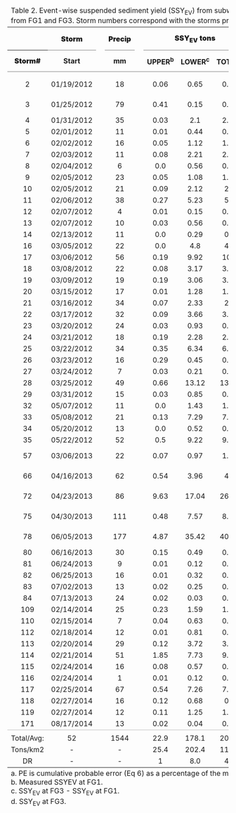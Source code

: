 <table class='gmisc_table' style='border-collapse: collapse;' >
<thead>
<tr><td colspan='16' style='text-align: left;'>
Table 2. Event-wise suspended sediment yield (SSY<sub>EV</sub>) from subwatersheds in Faga'alu for events with simultaneous data from FG1 and FG3. Storm numbers correspond with the storms presented in Table A3.1.</td></tr>
<tr>
<th style='border-top: 2px solid grey;'></th>
<th colspan='1' style='font-weight: 900; border-bottom: 1px solid grey; border-top: 2px solid grey; text-align: center;'>Storm</th><th style='border-top: 2px solid grey;; border-bottom: hidden;'>&nbsp;</th>
<th colspan='1' style='font-weight: 900; border-bottom: 1px solid grey; border-top: 2px solid grey; text-align: center;'>Precip</th><th style='border-top: 2px solid grey;; border-bottom: hidden;'>&nbsp;</th>
<th colspan='3' style='font-weight: 900; border-bottom: 1px solid grey; border-top: 2px solid grey; text-align: center;'>SSY<sub>EV</sub> tons</th><th style='border-top: 2px solid grey;; border-bottom: hidden;'>&nbsp;</th>
<th colspan='2' style='font-weight: 900; border-bottom: 1px solid grey; border-top: 2px solid grey; text-align: center;'>% of SSY<sub>EV</sub>TOTAL</th><th style='border-top: 2px solid grey;; border-bottom: hidden;'>&nbsp;</th>
<th colspan='2' style='font-weight: 900; border-bottom: 1px solid grey; border-top: 2px solid grey; text-align: center;'>PE<sup>a</sup></th><th style='border-top: 2px solid grey;; border-bottom: hidden;'>&nbsp;</th>
<th colspan='1' style='font-weight: 900; border-bottom: 1px solid grey; border-top: 2px solid grey; text-align: center;'>SSC</th>
</tr>
<tr>
<th style='font-weight: 900; border-bottom: 1px solid grey; text-align: center;'>Storm#</th>
<th style='border-bottom: 1px solid grey; text-align: center;'>Start</th>
<th style='border-bottom: 1px solid grey;' colspan='1'>&nbsp;</th>
<th style='border-bottom: 1px solid grey; text-align: center;'>mm</th>
<th style='border-bottom: 1px solid grey;' colspan='1'>&nbsp;</th>
<th style='border-bottom: 1px solid grey; text-align: center;'>UPPER<sup>b</sup.</th>
<th style='border-bottom: 1px solid grey; text-align: center;'>LOWER<sup>c</sup.</th>
<th style='border-bottom: 1px solid grey; text-align: center;'>TOTAL<sup>d</sup></th>
<th style='border-bottom: 1px solid grey;' colspan='1'>&nbsp;</th>
<th style='border-bottom: 1px solid grey; text-align: center;'>UPPER</th>
<th style='border-bottom: 1px solid grey; text-align: center;'>LOWER</th>
<th style='border-bottom: 1px solid grey;' colspan='1'>&nbsp;</th>
<th style='border-bottom: 1px solid grey; text-align: center;'>UPPER</th>
<th style='border-bottom: 1px solid grey; text-align: center;'>TOTAL</th>
<th style='border-bottom: 1px solid grey;' colspan='1'>&nbsp;</th>
<th style='border-bottom: 1px solid grey; text-align: center;'>Data Source</th>
</tr>
</thead>
<tbody>
<tr><td colspan='16' style='font-weight: 900; text-align: left;'></td></tr>
<tr>
<td style='text-align: center;'>2</td>
<td style='text-align: center;'>01/19/2012</td>
<td style='' colspan='1'>&nbsp;</td>
<td style='text-align: center;'>18</td>
<td style='' colspan='1'>&nbsp;</td>
<td style='text-align: center;'>0.06</td>
<td style='text-align: center;'>0.65</td>
<td style='text-align: center;'>0.71</td>
<td style='' colspan='1'>&nbsp;</td>
<td style='text-align: center;'>7</td>
<td style='text-align: center;'>92</td>
<td style='' colspan='1'>&nbsp;</td>
<td style='text-align: center;'>50</td>
<td style='text-align: center;'>36</td>
<td style='' colspan='1'>&nbsp;</td>
<td style='text-align: center;'>int. grab</td>
</tr>
<tr>
<td style='text-align: center;'>3</td>
<td style='text-align: center;'>01/25/2012</td>
<td style='' colspan='1'>&nbsp;</td>
<td style='text-align: center;'>79</td>
<td style='' colspan='1'>&nbsp;</td>
<td style='text-align: center;'>0.41</td>
<td style='text-align: center;'>0.15</td>
<td style='text-align: center;'>0.56</td>
<td style='' colspan='1'>&nbsp;</td>
<td style='text-align: center;'>73</td>
<td style='text-align: center;'>26</td>
<td style='' colspan='1'>&nbsp;</td>
<td style='text-align: center;'>50</td>
<td style='text-align: center;'>36</td>
<td style='' colspan='1'>&nbsp;</td>
<td style='text-align: center;'>int. grab</td>
</tr>
<tr>
<td style='text-align: center;'>4</td>
<td style='text-align: center;'>01/31/2012</td>
<td style='' colspan='1'>&nbsp;</td>
<td style='text-align: center;'>35</td>
<td style='' colspan='1'>&nbsp;</td>
<td style='text-align: center;'>0.03</td>
<td style='text-align: center;'>2.1</td>
<td style='text-align: center;'>2.13</td>
<td style='' colspan='1'>&nbsp;</td>
<td style='text-align: center;'>1</td>
<td style='text-align: center;'>98</td>
<td style='' colspan='1'>&nbsp;</td>
<td style='text-align: center;'>50</td>
<td style='text-align: center;'>100</td>
<td style='' colspan='1'>&nbsp;</td>
<td style='text-align: center;'>T-YSI</td>
</tr>
<tr>
<td style='text-align: center;'>5</td>
<td style='text-align: center;'>02/01/2012</td>
<td style='' colspan='1'>&nbsp;</td>
<td style='text-align: center;'>11</td>
<td style='' colspan='1'>&nbsp;</td>
<td style='text-align: center;'>0.01</td>
<td style='text-align: center;'>0.44</td>
<td style='text-align: center;'>0.46</td>
<td style='' colspan='1'>&nbsp;</td>
<td style='text-align: center;'>2</td>
<td style='text-align: center;'>97</td>
<td style='' colspan='1'>&nbsp;</td>
<td style='text-align: center;'>50</td>
<td style='text-align: center;'>100</td>
<td style='' colspan='1'>&nbsp;</td>
<td style='text-align: center;'>T-YSI</td>
</tr>
<tr>
<td style='text-align: center;'>6</td>
<td style='text-align: center;'>02/02/2012</td>
<td style='' colspan='1'>&nbsp;</td>
<td style='text-align: center;'>16</td>
<td style='' colspan='1'>&nbsp;</td>
<td style='text-align: center;'>0.05</td>
<td style='text-align: center;'>1.12</td>
<td style='text-align: center;'>1.18</td>
<td style='' colspan='1'>&nbsp;</td>
<td style='text-align: center;'>4</td>
<td style='text-align: center;'>95</td>
<td style='' colspan='1'>&nbsp;</td>
<td style='text-align: center;'>50</td>
<td style='text-align: center;'>100</td>
<td style='' colspan='1'>&nbsp;</td>
<td style='text-align: center;'>T-YSI</td>
</tr>
<tr>
<td style='text-align: center;'>7</td>
<td style='text-align: center;'>02/03/2012</td>
<td style='' colspan='1'>&nbsp;</td>
<td style='text-align: center;'>11</td>
<td style='' colspan='1'>&nbsp;</td>
<td style='text-align: center;'>0.08</td>
<td style='text-align: center;'>2.21</td>
<td style='text-align: center;'>2.29</td>
<td style='' colspan='1'>&nbsp;</td>
<td style='text-align: center;'>3</td>
<td style='text-align: center;'>96</td>
<td style='' colspan='1'>&nbsp;</td>
<td style='text-align: center;'>50</td>
<td style='text-align: center;'>100</td>
<td style='' colspan='1'>&nbsp;</td>
<td style='text-align: center;'>T-YSI</td>
</tr>
<tr>
<td style='text-align: center;'>8</td>
<td style='text-align: center;'>02/04/2012</td>
<td style='' colspan='1'>&nbsp;</td>
<td style='text-align: center;'>6</td>
<td style='' colspan='1'>&nbsp;</td>
<td style='text-align: center;'>0.0</td>
<td style='text-align: center;'>0.56</td>
<td style='text-align: center;'>0.56</td>
<td style='' colspan='1'>&nbsp;</td>
<td style='text-align: center;'>0</td>
<td style='text-align: center;'>99</td>
<td style='' colspan='1'>&nbsp;</td>
<td style='text-align: center;'>50</td>
<td style='text-align: center;'>100</td>
<td style='' colspan='1'>&nbsp;</td>
<td style='text-align: center;'>T-YSI</td>
</tr>
<tr>
<td style='text-align: center;'>9</td>
<td style='text-align: center;'>02/05/2012</td>
<td style='' colspan='1'>&nbsp;</td>
<td style='text-align: center;'>23</td>
<td style='' colspan='1'>&nbsp;</td>
<td style='text-align: center;'>0.05</td>
<td style='text-align: center;'>1.08</td>
<td style='text-align: center;'>1.13</td>
<td style='' colspan='1'>&nbsp;</td>
<td style='text-align: center;'>4</td>
<td style='text-align: center;'>95</td>
<td style='' colspan='1'>&nbsp;</td>
<td style='text-align: center;'>50</td>
<td style='text-align: center;'>100</td>
<td style='' colspan='1'>&nbsp;</td>
<td style='text-align: center;'>T-YSI</td>
</tr>
<tr>
<td style='text-align: center;'>10</td>
<td style='text-align: center;'>02/05/2012</td>
<td style='' colspan='1'>&nbsp;</td>
<td style='text-align: center;'>21</td>
<td style='' colspan='1'>&nbsp;</td>
<td style='text-align: center;'>0.09</td>
<td style='text-align: center;'>2.12</td>
<td style='text-align: center;'>2.2</td>
<td style='' colspan='1'>&nbsp;</td>
<td style='text-align: center;'>3</td>
<td style='text-align: center;'>96</td>
<td style='' colspan='1'>&nbsp;</td>
<td style='text-align: center;'>50</td>
<td style='text-align: center;'>100</td>
<td style='' colspan='1'>&nbsp;</td>
<td style='text-align: center;'>T-YSI</td>
</tr>
<tr>
<td style='text-align: center;'>11</td>
<td style='text-align: center;'>02/06/2012</td>
<td style='' colspan='1'>&nbsp;</td>
<td style='text-align: center;'>38</td>
<td style='' colspan='1'>&nbsp;</td>
<td style='text-align: center;'>0.27</td>
<td style='text-align: center;'>5.23</td>
<td style='text-align: center;'>5.5</td>
<td style='' colspan='1'>&nbsp;</td>
<td style='text-align: center;'>4</td>
<td style='text-align: center;'>95</td>
<td style='' colspan='1'>&nbsp;</td>
<td style='text-align: center;'>50</td>
<td style='text-align: center;'>100</td>
<td style='' colspan='1'>&nbsp;</td>
<td style='text-align: center;'>T-YSI</td>
</tr>
<tr>
<td style='text-align: center;'>12</td>
<td style='text-align: center;'>02/07/2012</td>
<td style='' colspan='1'>&nbsp;</td>
<td style='text-align: center;'>4</td>
<td style='' colspan='1'>&nbsp;</td>
<td style='text-align: center;'>0.01</td>
<td style='text-align: center;'>0.15</td>
<td style='text-align: center;'>0.16</td>
<td style='' colspan='1'>&nbsp;</td>
<td style='text-align: center;'>8</td>
<td style='text-align: center;'>91</td>
<td style='' colspan='1'>&nbsp;</td>
<td style='text-align: center;'>50</td>
<td style='text-align: center;'>100</td>
<td style='' colspan='1'>&nbsp;</td>
<td style='text-align: center;'>T-YSI</td>
</tr>
<tr>
<td style='text-align: center;'>13</td>
<td style='text-align: center;'>02/07/2012</td>
<td style='' colspan='1'>&nbsp;</td>
<td style='text-align: center;'>10</td>
<td style='' colspan='1'>&nbsp;</td>
<td style='text-align: center;'>0.03</td>
<td style='text-align: center;'>0.56</td>
<td style='text-align: center;'>0.59</td>
<td style='' colspan='1'>&nbsp;</td>
<td style='text-align: center;'>5</td>
<td style='text-align: center;'>94</td>
<td style='' colspan='1'>&nbsp;</td>
<td style='text-align: center;'>50</td>
<td style='text-align: center;'>100</td>
<td style='' colspan='1'>&nbsp;</td>
<td style='text-align: center;'>T-YSI</td>
</tr>
<tr>
<td style='text-align: center;'>14</td>
<td style='text-align: center;'>02/13/2012</td>
<td style='' colspan='1'>&nbsp;</td>
<td style='text-align: center;'>11</td>
<td style='' colspan='1'>&nbsp;</td>
<td style='text-align: center;'>0.0</td>
<td style='text-align: center;'>0.29</td>
<td style='text-align: center;'>0.3</td>
<td style='' colspan='1'>&nbsp;</td>
<td style='text-align: center;'>1</td>
<td style='text-align: center;'>98</td>
<td style='' colspan='1'>&nbsp;</td>
<td style='text-align: center;'>50</td>
<td style='text-align: center;'>100</td>
<td style='' colspan='1'>&nbsp;</td>
<td style='text-align: center;'>T-YSI</td>
</tr>
<tr>
<td style='text-align: center;'>16</td>
<td style='text-align: center;'>03/05/2012</td>
<td style='' colspan='1'>&nbsp;</td>
<td style='text-align: center;'>22</td>
<td style='' colspan='1'>&nbsp;</td>
<td style='text-align: center;'>0.0</td>
<td style='text-align: center;'>4.8</td>
<td style='text-align: center;'>4.8</td>
<td style='' colspan='1'>&nbsp;</td>
<td style='text-align: center;'>0</td>
<td style='text-align: center;'>99</td>
<td style='' colspan='1'>&nbsp;</td>
<td style='text-align: center;'>50</td>
<td style='text-align: center;'>100</td>
<td style='' colspan='1'>&nbsp;</td>
<td style='text-align: center;'>T-YSI</td>
</tr>
<tr>
<td style='text-align: center;'>17</td>
<td style='text-align: center;'>03/06/2012</td>
<td style='' colspan='1'>&nbsp;</td>
<td style='text-align: center;'>56</td>
<td style='' colspan='1'>&nbsp;</td>
<td style='text-align: center;'>0.19</td>
<td style='text-align: center;'>9.92</td>
<td style='text-align: center;'>10.1</td>
<td style='' colspan='1'>&nbsp;</td>
<td style='text-align: center;'>1</td>
<td style='text-align: center;'>98</td>
<td style='' colspan='1'>&nbsp;</td>
<td style='text-align: center;'>50</td>
<td style='text-align: center;'>100</td>
<td style='' colspan='1'>&nbsp;</td>
<td style='text-align: center;'>T-YSI</td>
</tr>
<tr>
<td style='text-align: center;'>18</td>
<td style='text-align: center;'>03/08/2012</td>
<td style='' colspan='1'>&nbsp;</td>
<td style='text-align: center;'>22</td>
<td style='' colspan='1'>&nbsp;</td>
<td style='text-align: center;'>0.08</td>
<td style='text-align: center;'>3.17</td>
<td style='text-align: center;'>3.26</td>
<td style='' colspan='1'>&nbsp;</td>
<td style='text-align: center;'>2</td>
<td style='text-align: center;'>97</td>
<td style='' colspan='1'>&nbsp;</td>
<td style='text-align: center;'>50</td>
<td style='text-align: center;'>100</td>
<td style='' colspan='1'>&nbsp;</td>
<td style='text-align: center;'>T-YSI</td>
</tr>
<tr>
<td style='text-align: center;'>19</td>
<td style='text-align: center;'>03/09/2012</td>
<td style='' colspan='1'>&nbsp;</td>
<td style='text-align: center;'>19</td>
<td style='' colspan='1'>&nbsp;</td>
<td style='text-align: center;'>0.19</td>
<td style='text-align: center;'>3.06</td>
<td style='text-align: center;'>3.25</td>
<td style='' colspan='1'>&nbsp;</td>
<td style='text-align: center;'>5</td>
<td style='text-align: center;'>94</td>
<td style='' colspan='1'>&nbsp;</td>
<td style='text-align: center;'>50</td>
<td style='text-align: center;'>100</td>
<td style='' colspan='1'>&nbsp;</td>
<td style='text-align: center;'>T-YSI</td>
</tr>
<tr>
<td style='text-align: center;'>20</td>
<td style='text-align: center;'>03/15/2012</td>
<td style='' colspan='1'>&nbsp;</td>
<td style='text-align: center;'>17</td>
<td style='' colspan='1'>&nbsp;</td>
<td style='text-align: center;'>0.01</td>
<td style='text-align: center;'>1.28</td>
<td style='text-align: center;'>1.29</td>
<td style='' colspan='1'>&nbsp;</td>
<td style='text-align: center;'>0</td>
<td style='text-align: center;'>99</td>
<td style='' colspan='1'>&nbsp;</td>
<td style='text-align: center;'>50</td>
<td style='text-align: center;'>100</td>
<td style='' colspan='1'>&nbsp;</td>
<td style='text-align: center;'>T-YSI</td>
</tr>
<tr>
<td style='text-align: center;'>21</td>
<td style='text-align: center;'>03/16/2012</td>
<td style='' colspan='1'>&nbsp;</td>
<td style='text-align: center;'>34</td>
<td style='' colspan='1'>&nbsp;</td>
<td style='text-align: center;'>0.07</td>
<td style='text-align: center;'>2.33</td>
<td style='text-align: center;'>2.4</td>
<td style='' colspan='1'>&nbsp;</td>
<td style='text-align: center;'>3</td>
<td style='text-align: center;'>96</td>
<td style='' colspan='1'>&nbsp;</td>
<td style='text-align: center;'>50</td>
<td style='text-align: center;'>100</td>
<td style='' colspan='1'>&nbsp;</td>
<td style='text-align: center;'>T-YSI</td>
</tr>
<tr>
<td style='text-align: center;'>22</td>
<td style='text-align: center;'>03/17/2012</td>
<td style='' colspan='1'>&nbsp;</td>
<td style='text-align: center;'>32</td>
<td style='' colspan='1'>&nbsp;</td>
<td style='text-align: center;'>0.09</td>
<td style='text-align: center;'>3.66</td>
<td style='text-align: center;'>3.74</td>
<td style='' colspan='1'>&nbsp;</td>
<td style='text-align: center;'>2</td>
<td style='text-align: center;'>97</td>
<td style='' colspan='1'>&nbsp;</td>
<td style='text-align: center;'>50</td>
<td style='text-align: center;'>100</td>
<td style='' colspan='1'>&nbsp;</td>
<td style='text-align: center;'>T-YSI</td>
</tr>
<tr>
<td style='text-align: center;'>23</td>
<td style='text-align: center;'>03/20/2012</td>
<td style='' colspan='1'>&nbsp;</td>
<td style='text-align: center;'>24</td>
<td style='' colspan='1'>&nbsp;</td>
<td style='text-align: center;'>0.03</td>
<td style='text-align: center;'>0.93</td>
<td style='text-align: center;'>0.96</td>
<td style='' colspan='1'>&nbsp;</td>
<td style='text-align: center;'>3</td>
<td style='text-align: center;'>96</td>
<td style='' colspan='1'>&nbsp;</td>
<td style='text-align: center;'>50</td>
<td style='text-align: center;'>100</td>
<td style='' colspan='1'>&nbsp;</td>
<td style='text-align: center;'>T-YSI</td>
</tr>
<tr>
<td style='text-align: center;'>24</td>
<td style='text-align: center;'>03/21/2012</td>
<td style='' colspan='1'>&nbsp;</td>
<td style='text-align: center;'>18</td>
<td style='' colspan='1'>&nbsp;</td>
<td style='text-align: center;'>0.19</td>
<td style='text-align: center;'>2.28</td>
<td style='text-align: center;'>2.47</td>
<td style='' colspan='1'>&nbsp;</td>
<td style='text-align: center;'>7</td>
<td style='text-align: center;'>92</td>
<td style='' colspan='1'>&nbsp;</td>
<td style='text-align: center;'>50</td>
<td style='text-align: center;'>100</td>
<td style='' colspan='1'>&nbsp;</td>
<td style='text-align: center;'>T-YSI</td>
</tr>
<tr>
<td style='text-align: center;'>25</td>
<td style='text-align: center;'>03/22/2012</td>
<td style='' colspan='1'>&nbsp;</td>
<td style='text-align: center;'>34</td>
<td style='' colspan='1'>&nbsp;</td>
<td style='text-align: center;'>0.35</td>
<td style='text-align: center;'>6.34</td>
<td style='text-align: center;'>6.68</td>
<td style='' colspan='1'>&nbsp;</td>
<td style='text-align: center;'>5</td>
<td style='text-align: center;'>94</td>
<td style='' colspan='1'>&nbsp;</td>
<td style='text-align: center;'>50</td>
<td style='text-align: center;'>100</td>
<td style='' colspan='1'>&nbsp;</td>
<td style='text-align: center;'>T-YSI</td>
</tr>
<tr>
<td style='text-align: center;'>26</td>
<td style='text-align: center;'>03/23/2012</td>
<td style='' colspan='1'>&nbsp;</td>
<td style='text-align: center;'>16</td>
<td style='' colspan='1'>&nbsp;</td>
<td style='text-align: center;'>0.29</td>
<td style='text-align: center;'>0.45</td>
<td style='text-align: center;'>0.74</td>
<td style='' colspan='1'>&nbsp;</td>
<td style='text-align: center;'>38</td>
<td style='text-align: center;'>61</td>
<td style='' colspan='1'>&nbsp;</td>
<td style='text-align: center;'>50</td>
<td style='text-align: center;'>100</td>
<td style='' colspan='1'>&nbsp;</td>
<td style='text-align: center;'>T-YSI</td>
</tr>
<tr>
<td style='text-align: center;'>27</td>
<td style='text-align: center;'>03/24/2012</td>
<td style='' colspan='1'>&nbsp;</td>
<td style='text-align: center;'>7</td>
<td style='' colspan='1'>&nbsp;</td>
<td style='text-align: center;'>0.03</td>
<td style='text-align: center;'>0.21</td>
<td style='text-align: center;'>0.24</td>
<td style='' colspan='1'>&nbsp;</td>
<td style='text-align: center;'>10</td>
<td style='text-align: center;'>89</td>
<td style='' colspan='1'>&nbsp;</td>
<td style='text-align: center;'>50</td>
<td style='text-align: center;'>100</td>
<td style='' colspan='1'>&nbsp;</td>
<td style='text-align: center;'>T-YSI</td>
</tr>
<tr>
<td style='text-align: center;'>28</td>
<td style='text-align: center;'>03/25/2012</td>
<td style='' colspan='1'>&nbsp;</td>
<td style='text-align: center;'>49</td>
<td style='' colspan='1'>&nbsp;</td>
<td style='text-align: center;'>0.66</td>
<td style='text-align: center;'>13.12</td>
<td style='text-align: center;'>13.79</td>
<td style='' colspan='1'>&nbsp;</td>
<td style='text-align: center;'>4</td>
<td style='text-align: center;'>95</td>
<td style='' colspan='1'>&nbsp;</td>
<td style='text-align: center;'>50</td>
<td style='text-align: center;'>100</td>
<td style='' colspan='1'>&nbsp;</td>
<td style='text-align: center;'>T-YSI</td>
</tr>
<tr>
<td style='text-align: center;'>29</td>
<td style='text-align: center;'>03/31/2012</td>
<td style='' colspan='1'>&nbsp;</td>
<td style='text-align: center;'>15</td>
<td style='' colspan='1'>&nbsp;</td>
<td style='text-align: center;'>0.03</td>
<td style='text-align: center;'>0.85</td>
<td style='text-align: center;'>0.88</td>
<td style='' colspan='1'>&nbsp;</td>
<td style='text-align: center;'>3</td>
<td style='text-align: center;'>96</td>
<td style='' colspan='1'>&nbsp;</td>
<td style='text-align: center;'>50</td>
<td style='text-align: center;'>100</td>
<td style='' colspan='1'>&nbsp;</td>
<td style='text-align: center;'>T-YSI</td>
</tr>
<tr>
<td style='text-align: center;'>32</td>
<td style='text-align: center;'>05/07/2012</td>
<td style='' colspan='1'>&nbsp;</td>
<td style='text-align: center;'>11</td>
<td style='' colspan='1'>&nbsp;</td>
<td style='text-align: center;'>0.0</td>
<td style='text-align: center;'>1.43</td>
<td style='text-align: center;'>1.43</td>
<td style='' colspan='1'>&nbsp;</td>
<td style='text-align: center;'>0</td>
<td style='text-align: center;'>99</td>
<td style='' colspan='1'>&nbsp;</td>
<td style='text-align: center;'>50</td>
<td style='text-align: center;'>100</td>
<td style='' colspan='1'>&nbsp;</td>
<td style='text-align: center;'>T-YSI</td>
</tr>
<tr>
<td style='text-align: center;'>33</td>
<td style='text-align: center;'>05/08/2012</td>
<td style='' colspan='1'>&nbsp;</td>
<td style='text-align: center;'>21</td>
<td style='' colspan='1'>&nbsp;</td>
<td style='text-align: center;'>0.13</td>
<td style='text-align: center;'>7.29</td>
<td style='text-align: center;'>7.42</td>
<td style='' colspan='1'>&nbsp;</td>
<td style='text-align: center;'>1</td>
<td style='text-align: center;'>98</td>
<td style='' colspan='1'>&nbsp;</td>
<td style='text-align: center;'>50</td>
<td style='text-align: center;'>100</td>
<td style='' colspan='1'>&nbsp;</td>
<td style='text-align: center;'>T-YSI</td>
</tr>
<tr>
<td style='text-align: center;'>34</td>
<td style='text-align: center;'>05/20/2012</td>
<td style='' colspan='1'>&nbsp;</td>
<td style='text-align: center;'>13</td>
<td style='' colspan='1'>&nbsp;</td>
<td style='text-align: center;'>0.0</td>
<td style='text-align: center;'>0.52</td>
<td style='text-align: center;'>0.52</td>
<td style='' colspan='1'>&nbsp;</td>
<td style='text-align: center;'>0</td>
<td style='text-align: center;'>99</td>
<td style='' colspan='1'>&nbsp;</td>
<td style='text-align: center;'>50</td>
<td style='text-align: center;'>100</td>
<td style='' colspan='1'>&nbsp;</td>
<td style='text-align: center;'>T-YSI</td>
</tr>
<tr>
<td style='text-align: center;'>35</td>
<td style='text-align: center;'>05/22/2012</td>
<td style='' colspan='1'>&nbsp;</td>
<td style='text-align: center;'>52</td>
<td style='' colspan='1'>&nbsp;</td>
<td style='text-align: center;'>0.5</td>
<td style='text-align: center;'>9.22</td>
<td style='text-align: center;'>9.72</td>
<td style='' colspan='1'>&nbsp;</td>
<td style='text-align: center;'>5</td>
<td style='text-align: center;'>94</td>
<td style='' colspan='1'>&nbsp;</td>
<td style='text-align: center;'>50</td>
<td style='text-align: center;'>100</td>
<td style='' colspan='1'>&nbsp;</td>
<td style='text-align: center;'>T-YSI</td>
</tr>
<tr>
<td style='text-align: center;'>57</td>
<td style='text-align: center;'>03/06/2013</td>
<td style='' colspan='1'>&nbsp;</td>
<td style='text-align: center;'>22</td>
<td style='' colspan='1'>&nbsp;</td>
<td style='text-align: center;'>0.07</td>
<td style='text-align: center;'>0.97</td>
<td style='text-align: center;'>1.04</td>
<td style='' colspan='1'>&nbsp;</td>
<td style='text-align: center;'>6</td>
<td style='text-align: center;'>93</td>
<td style='' colspan='1'>&nbsp;</td>
<td style='text-align: center;'>28</td>
<td style='text-align: center;'>36</td>
<td style='' colspan='1'>&nbsp;</td>
<td style='text-align: center;'>int. grab</td>
</tr>
<tr>
<td style='text-align: center;'>66</td>
<td style='text-align: center;'>04/16/2013</td>
<td style='' colspan='1'>&nbsp;</td>
<td style='text-align: center;'>62</td>
<td style='' colspan='1'>&nbsp;</td>
<td style='text-align: center;'>0.54</td>
<td style='text-align: center;'>3.96</td>
<td style='text-align: center;'>4.5</td>
<td style='' colspan='1'>&nbsp;</td>
<td style='text-align: center;'>11</td>
<td style='text-align: center;'>88</td>
<td style='' colspan='1'>&nbsp;</td>
<td style='text-align: center;'>28</td>
<td style='text-align: center;'>36</td>
<td style='' colspan='1'>&nbsp;</td>
<td style='text-align: center;'>int. grab</td>
</tr>
<tr>
<td style='text-align: center;'>72</td>
<td style='text-align: center;'>04/23/2013</td>
<td style='' colspan='1'>&nbsp;</td>
<td style='text-align: center;'>86</td>
<td style='' colspan='1'>&nbsp;</td>
<td style='text-align: center;'>9.63</td>
<td style='text-align: center;'>17.04</td>
<td style='text-align: center;'>26.67</td>
<td style='' colspan='1'>&nbsp;</td>
<td style='text-align: center;'>36</td>
<td style='text-align: center;'>63</td>
<td style='' colspan='1'>&nbsp;</td>
<td style='text-align: center;'>28</td>
<td style='text-align: center;'>36</td>
<td style='' colspan='1'>&nbsp;</td>
<td style='text-align: center;'>int. grab</td>
</tr>
<tr>
<td style='text-align: center;'>75</td>
<td style='text-align: center;'>04/30/2013</td>
<td style='' colspan='1'>&nbsp;</td>
<td style='text-align: center;'>111</td>
<td style='' colspan='1'>&nbsp;</td>
<td style='text-align: center;'>0.48</td>
<td style='text-align: center;'>7.57</td>
<td style='text-align: center;'>8.06</td>
<td style='' colspan='1'>&nbsp;</td>
<td style='text-align: center;'>6</td>
<td style='text-align: center;'>93</td>
<td style='' colspan='1'>&nbsp;</td>
<td style='text-align: center;'>28</td>
<td style='text-align: center;'>36</td>
<td style='' colspan='1'>&nbsp;</td>
<td style='text-align: center;'>int. grab</td>
</tr>
<tr>
<td style='text-align: center;'>78</td>
<td style='text-align: center;'>06/05/2013</td>
<td style='' colspan='1'>&nbsp;</td>
<td style='text-align: center;'>177</td>
<td style='' colspan='1'>&nbsp;</td>
<td style='text-align: center;'>4.87</td>
<td style='text-align: center;'>35.42</td>
<td style='text-align: center;'>40.28</td>
<td style='' colspan='1'>&nbsp;</td>
<td style='text-align: center;'>12</td>
<td style='text-align: center;'>87</td>
<td style='' colspan='1'>&nbsp;</td>
<td style='text-align: center;'>28</td>
<td style='text-align: center;'>36</td>
<td style='' colspan='1'>&nbsp;</td>
<td style='text-align: center;'>int. grab</td>
</tr>
<tr>
<td style='text-align: center;'>80</td>
<td style='text-align: center;'>06/16/2013</td>
<td style='' colspan='1'>&nbsp;</td>
<td style='text-align: center;'>30</td>
<td style='' colspan='1'>&nbsp;</td>
<td style='text-align: center;'>0.15</td>
<td style='text-align: center;'>0.49</td>
<td style='text-align: center;'>0.65</td>
<td style='' colspan='1'>&nbsp;</td>
<td style='text-align: center;'>23</td>
<td style='text-align: center;'>76</td>
<td style='' colspan='1'>&nbsp;</td>
<td style='text-align: center;'>38</td>
<td style='text-align: center;'>47</td>
<td style='' colspan='1'>&nbsp;</td>
<td style='text-align: center;'>T-OBS</td>
</tr>
<tr>
<td style='text-align: center;'>81</td>
<td style='text-align: center;'>06/24/2013</td>
<td style='' colspan='1'>&nbsp;</td>
<td style='text-align: center;'>9</td>
<td style='' colspan='1'>&nbsp;</td>
<td style='text-align: center;'>0.01</td>
<td style='text-align: center;'>0.12</td>
<td style='text-align: center;'>0.13</td>
<td style='' colspan='1'>&nbsp;</td>
<td style='text-align: center;'>7</td>
<td style='text-align: center;'>92</td>
<td style='' colspan='1'>&nbsp;</td>
<td style='text-align: center;'>38</td>
<td style='text-align: center;'>47</td>
<td style='' colspan='1'>&nbsp;</td>
<td style='text-align: center;'>T-OBS</td>
</tr>
<tr>
<td style='text-align: center;'>82</td>
<td style='text-align: center;'>06/25/2013</td>
<td style='' colspan='1'>&nbsp;</td>
<td style='text-align: center;'>16</td>
<td style='' colspan='1'>&nbsp;</td>
<td style='text-align: center;'>0.01</td>
<td style='text-align: center;'>0.32</td>
<td style='text-align: center;'>0.33</td>
<td style='' colspan='1'>&nbsp;</td>
<td style='text-align: center;'>4</td>
<td style='text-align: center;'>95</td>
<td style='' colspan='1'>&nbsp;</td>
<td style='text-align: center;'>38</td>
<td style='text-align: center;'>47</td>
<td style='' colspan='1'>&nbsp;</td>
<td style='text-align: center;'>T-OBS</td>
</tr>
<tr>
<td style='text-align: center;'>83</td>
<td style='text-align: center;'>07/02/2013</td>
<td style='' colspan='1'>&nbsp;</td>
<td style='text-align: center;'>13</td>
<td style='' colspan='1'>&nbsp;</td>
<td style='text-align: center;'>0.02</td>
<td style='text-align: center;'>0.25</td>
<td style='text-align: center;'>0.27</td>
<td style='' colspan='1'>&nbsp;</td>
<td style='text-align: center;'>5</td>
<td style='text-align: center;'>94</td>
<td style='' colspan='1'>&nbsp;</td>
<td style='text-align: center;'>38</td>
<td style='text-align: center;'>47</td>
<td style='' colspan='1'>&nbsp;</td>
<td style='text-align: center;'>T-OBS</td>
</tr>
<tr>
<td style='text-align: center;'>84</td>
<td style='text-align: center;'>07/13/2013</td>
<td style='' colspan='1'>&nbsp;</td>
<td style='text-align: center;'>24</td>
<td style='' colspan='1'>&nbsp;</td>
<td style='text-align: center;'>0.02</td>
<td style='text-align: center;'>0.03</td>
<td style='text-align: center;'>0.04</td>
<td style='' colspan='1'>&nbsp;</td>
<td style='text-align: center;'>42</td>
<td style='text-align: center;'>57</td>
<td style='' colspan='1'>&nbsp;</td>
<td style='text-align: center;'>38</td>
<td style='text-align: center;'>47</td>
<td style='' colspan='1'>&nbsp;</td>
<td style='text-align: center;'>T-OBS</td>
</tr>
<tr>
<td style='text-align: center;'>109</td>
<td style='text-align: center;'>02/14/2014</td>
<td style='' colspan='1'>&nbsp;</td>
<td style='text-align: center;'>25</td>
<td style='' colspan='1'>&nbsp;</td>
<td style='text-align: center;'>0.23</td>
<td style='text-align: center;'>1.59</td>
<td style='text-align: center;'>1.82</td>
<td style='' colspan='1'>&nbsp;</td>
<td style='text-align: center;'>12</td>
<td style='text-align: center;'>87</td>
<td style='' colspan='1'>&nbsp;</td>
<td style='text-align: center;'>38</td>
<td style='text-align: center;'>52</td>
<td style='' colspan='1'>&nbsp;</td>
<td style='text-align: center;'>T-OBS</td>
</tr>
<tr>
<td style='text-align: center;'>110</td>
<td style='text-align: center;'>02/15/2014</td>
<td style='' colspan='1'>&nbsp;</td>
<td style='text-align: center;'>7</td>
<td style='' colspan='1'>&nbsp;</td>
<td style='text-align: center;'>0.04</td>
<td style='text-align: center;'>0.63</td>
<td style='text-align: center;'>0.67</td>
<td style='' colspan='1'>&nbsp;</td>
<td style='text-align: center;'>5</td>
<td style='text-align: center;'>94</td>
<td style='' colspan='1'>&nbsp;</td>
<td style='text-align: center;'>38</td>
<td style='text-align: center;'>52</td>
<td style='' colspan='1'>&nbsp;</td>
<td style='text-align: center;'>T-OBS</td>
</tr>
<tr>
<td style='text-align: center;'>112</td>
<td style='text-align: center;'>02/18/2014</td>
<td style='' colspan='1'>&nbsp;</td>
<td style='text-align: center;'>12</td>
<td style='' colspan='1'>&nbsp;</td>
<td style='text-align: center;'>0.01</td>
<td style='text-align: center;'>0.81</td>
<td style='text-align: center;'>0.81</td>
<td style='' colspan='1'>&nbsp;</td>
<td style='text-align: center;'>0</td>
<td style='text-align: center;'>99</td>
<td style='' colspan='1'>&nbsp;</td>
<td style='text-align: center;'>38</td>
<td style='text-align: center;'>52</td>
<td style='' colspan='1'>&nbsp;</td>
<td style='text-align: center;'>T-OBS</td>
</tr>
<tr>
<td style='text-align: center;'>113</td>
<td style='text-align: center;'>02/20/2014</td>
<td style='' colspan='1'>&nbsp;</td>
<td style='text-align: center;'>29</td>
<td style='' colspan='1'>&nbsp;</td>
<td style='text-align: center;'>0.12</td>
<td style='text-align: center;'>3.72</td>
<td style='text-align: center;'>3.84</td>
<td style='' colspan='1'>&nbsp;</td>
<td style='text-align: center;'>3</td>
<td style='text-align: center;'>96</td>
<td style='' colspan='1'>&nbsp;</td>
<td style='text-align: center;'>38</td>
<td style='text-align: center;'>52</td>
<td style='' colspan='1'>&nbsp;</td>
<td style='text-align: center;'>T-OBS</td>
</tr>
<tr>
<td style='text-align: center;'>114</td>
<td style='text-align: center;'>02/21/2014</td>
<td style='' colspan='1'>&nbsp;</td>
<td style='text-align: center;'>51</td>
<td style='' colspan='1'>&nbsp;</td>
<td style='text-align: center;'>1.85</td>
<td style='text-align: center;'>7.73</td>
<td style='text-align: center;'>9.58</td>
<td style='' colspan='1'>&nbsp;</td>
<td style='text-align: center;'>19</td>
<td style='text-align: center;'>80</td>
<td style='' colspan='1'>&nbsp;</td>
<td style='text-align: center;'>38</td>
<td style='text-align: center;'>52</td>
<td style='' colspan='1'>&nbsp;</td>
<td style='text-align: center;'>T-OBS</td>
</tr>
<tr>
<td style='text-align: center;'>115</td>
<td style='text-align: center;'>02/24/2014</td>
<td style='' colspan='1'>&nbsp;</td>
<td style='text-align: center;'>16</td>
<td style='' colspan='1'>&nbsp;</td>
<td style='text-align: center;'>0.08</td>
<td style='text-align: center;'>0.57</td>
<td style='text-align: center;'>0.65</td>
<td style='' colspan='1'>&nbsp;</td>
<td style='text-align: center;'>12</td>
<td style='text-align: center;'>87</td>
<td style='' colspan='1'>&nbsp;</td>
<td style='text-align: center;'>38</td>
<td style='text-align: center;'>52</td>
<td style='' colspan='1'>&nbsp;</td>
<td style='text-align: center;'>T-OBS</td>
</tr>
<tr>
<td style='text-align: center;'>116</td>
<td style='text-align: center;'>02/24/2014</td>
<td style='' colspan='1'>&nbsp;</td>
<td style='text-align: center;'>1</td>
<td style='' colspan='1'>&nbsp;</td>
<td style='text-align: center;'>0.01</td>
<td style='text-align: center;'>0.12</td>
<td style='text-align: center;'>0.13</td>
<td style='' colspan='1'>&nbsp;</td>
<td style='text-align: center;'>8</td>
<td style='text-align: center;'>91</td>
<td style='' colspan='1'>&nbsp;</td>
<td style='text-align: center;'>38</td>
<td style='text-align: center;'>52</td>
<td style='' colspan='1'>&nbsp;</td>
<td style='text-align: center;'>T-OBS</td>
</tr>
<tr>
<td style='text-align: center;'>117</td>
<td style='text-align: center;'>02/25/2014</td>
<td style='' colspan='1'>&nbsp;</td>
<td style='text-align: center;'>67</td>
<td style='' colspan='1'>&nbsp;</td>
<td style='text-align: center;'>0.54</td>
<td style='text-align: center;'>7.26</td>
<td style='text-align: center;'>7.79</td>
<td style='' colspan='1'>&nbsp;</td>
<td style='text-align: center;'>6</td>
<td style='text-align: center;'>93</td>
<td style='' colspan='1'>&nbsp;</td>
<td style='text-align: center;'>38</td>
<td style='text-align: center;'>52</td>
<td style='' colspan='1'>&nbsp;</td>
<td style='text-align: center;'>T-OBS</td>
</tr>
<tr>
<td style='text-align: center;'>118</td>
<td style='text-align: center;'>02/27/2014</td>
<td style='' colspan='1'>&nbsp;</td>
<td style='text-align: center;'>16</td>
<td style='' colspan='1'>&nbsp;</td>
<td style='text-align: center;'>0.12</td>
<td style='text-align: center;'>0.68</td>
<td style='text-align: center;'>0.8</td>
<td style='' colspan='1'>&nbsp;</td>
<td style='text-align: center;'>14</td>
<td style='text-align: center;'>85</td>
<td style='' colspan='1'>&nbsp;</td>
<td style='text-align: center;'>38</td>
<td style='text-align: center;'>52</td>
<td style='' colspan='1'>&nbsp;</td>
<td style='text-align: center;'>T-OBS</td>
</tr>
<tr>
<td style='text-align: center;'>119</td>
<td style='text-align: center;'>02/27/2014</td>
<td style='' colspan='1'>&nbsp;</td>
<td style='text-align: center;'>12</td>
<td style='' colspan='1'>&nbsp;</td>
<td style='text-align: center;'>0.11</td>
<td style='text-align: center;'>1.25</td>
<td style='text-align: center;'>1.37</td>
<td style='' colspan='1'>&nbsp;</td>
<td style='text-align: center;'>8</td>
<td style='text-align: center;'>91</td>
<td style='' colspan='1'>&nbsp;</td>
<td style='text-align: center;'>38</td>
<td style='text-align: center;'>52</td>
<td style='' colspan='1'>&nbsp;</td>
<td style='text-align: center;'>T-OBS</td>
</tr>
<tr>
<td style='text-align: center;'>171</td>
<td style='text-align: center;'>08/17/2014</td>
<td style='' colspan='1'>&nbsp;</td>
<td style='text-align: center;'>13</td>
<td style='' colspan='1'>&nbsp;</td>
<td style='text-align: center;'>0.02</td>
<td style='text-align: center;'>0.04</td>
<td style='text-align: center;'>0.06</td>
<td style='' colspan='1'>&nbsp;</td>
<td style='text-align: center;'>30</td>
<td style='text-align: center;'>69</td>
<td style='' colspan='1'>&nbsp;</td>
<td style='text-align: center;'>38</td>
<td style='text-align: center;'>52</td>
<td style='' colspan='1'>&nbsp;</td>
<td style='text-align: center;'>T-OBS</td>
</tr>
<tr><td colspan='16' style='font-weight: 900; text-align: left; border-top: 1px solid #BEBEBE;'></td></tr>
<tr>
<td style='text-align: center;'>Total/Avg:</td>
<td style='text-align: center;'>52</td>
<td style='' colspan='1'>&nbsp;</td>
<td style='text-align: center;'>1544</td>
<td style='' colspan='1'>&nbsp;</td>
<td style='text-align: center;'>22.9</td>
<td style='text-align: center;'>178.1</td>
<td style='text-align: center;'>201.0</td>
<td style='' colspan='1'>&nbsp;</td>
<td style='text-align: center;'>11</td>
<td style='text-align: center;'>89</td>
<td style='' colspan='1'>&nbsp;</td>
<td style='text-align: center;'>44</td>
<td style='text-align: center;'>76</td>
<td style='' colspan='1'>&nbsp;</td>
<td style='text-align: center;'>-</td>
</tr>
<tr>
<td style='text-align: center;'>Tons/km2</td>
<td style='text-align: center;'>-</td>
<td style='' colspan='1'>&nbsp;</td>
<td style='text-align: center;'>-</td>
<td style='' colspan='1'>&nbsp;</td>
<td style='text-align: center;'>25.4</td>
<td style='text-align: center;'>202.4</td>
<td style='text-align: center;'>112.9</td>
<td style='' colspan='1'>&nbsp;</td>
<td style='text-align: center;'>-</td>
<td style='text-align: center;'>-</td>
<td style='' colspan='1'>&nbsp;</td>
<td style='text-align: center;'>-</td>
<td style='text-align: center;'>-</td>
<td style='' colspan='1'>&nbsp;</td>
<td style='text-align: center;'>-</td>
</tr>
<tr>
<td style='border-bottom: 2px solid grey; text-align: center;'>DR</td>
<td style='border-bottom: 2px solid grey; text-align: center;'>-</td>
<td style='border-bottom: 2px solid grey;' colspan='1'>&nbsp;</td>
<td style='border-bottom: 2px solid grey; text-align: center;'>-</td>
<td style='border-bottom: 2px solid grey;' colspan='1'>&nbsp;</td>
<td style='border-bottom: 2px solid grey; text-align: center;'>1</td>
<td style='border-bottom: 2px solid grey; text-align: center;'>8.0</td>
<td style='border-bottom: 2px solid grey; text-align: center;'>4.4</td>
<td style='border-bottom: 2px solid grey;' colspan='1'>&nbsp;</td>
<td style='border-bottom: 2px solid grey; text-align: center;'>-</td>
<td style='border-bottom: 2px solid grey; text-align: center;'>-</td>
<td style='border-bottom: 2px solid grey;' colspan='1'>&nbsp;</td>
<td style='border-bottom: 2px solid grey; text-align: center;'>-</td>
<td style='border-bottom: 2px solid grey; text-align: center;'>-</td>
<td style='border-bottom: 2px solid grey;' colspan='1'>&nbsp;</td>
<td style='border-bottom: 2px solid grey; text-align: center;'>-</td>
</tr>
</tbody>
<tfoot><tr><td colspan='16'>
a. PE is cumulative probable error (Eq 6) as a percentage of the mean observed SSY.<br>     b. Measured SSYEV at FG1. <br>     c. SSY<sub>EV</sub> at FG3 &#45; SSY<sub>EV</sub> at FG1. <br>     d. SSY<sub>EV</sub> at FG3.</td></tr></tfoot>
</table>